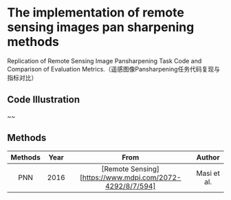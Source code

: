 # The implementation of remote sensing images pan sharpening methods
Replication of Remote Sensing Image Pansharpening Task Code and Comparison of Evaluation Metrics.（遥感图像Pansharpening任务代码复现与指标对比）
## Code Illustration
~~
## Methods

| Methods | Year | From | Author | 
|:-------:|:-------:|:-------:|:-------:|
| PNN | 2016 | [Remote Sensing][https://www.mdpi.com/2072-4292/8/7/594] | Masi et al. |
